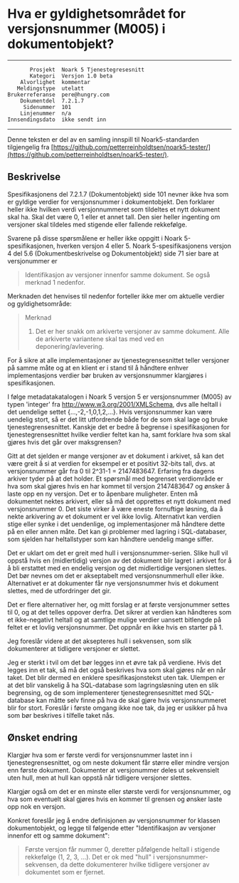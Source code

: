 Hva er gyldighetsområdet for versjonsnummer (M005) i dokumentobjekt?
====================================================================

 ------------------  ---------------------------------
           Prosjekt  Noark 5 Tjenestegresesnitt
           Kategori  Versjon 1.0 beta
        Alvorlighet  kommentar
       Meldingstype  utelatt
    Brukerreferanse  pere@hungry.com
        Dokumentdel  7.2.1.7
         Sidenummer  101
        Linjenummer  n/a
    Innsendingsdato  ikke sendt inn
 ------------------  ---------------------------------

Denne teksten er del av en samling innspill til Noark5-standarden
tilgjengelig fra
[https://github.com/petterreinholdtsen/noark5-tester/](https://github.com/petterreinholdtsen/noark5-tester/).

Beskrivelse
-----------

Spesifikasjonens del 7.2.1.7 (Dokumentobjekt) side 101 nevner ikke hva
som er gyldige verdier for versjonsnummer i dokumentobjekt.  Den
forklarer heller ikke hvilken verdi versjonnummeret som tildeltes et
nytt dokument skal ha.  Skal det være 0, 1 eller et annet tall.  Den
sier heller ingenting om versjoner skal tildeles med stigende eller
fallende rekkefølge.

Svarene på disse spørsmålene er heller ikke oppgitt i Noark
5-spesifikasjonen, hverken versjon 4 eller 5.  Noark
5-spesifikasjonens versjon 4 del 5.6 (Dokumentbeskrivelse og
Dokumentobjekt) side 71 sier bare at versjonummer er

> Identifikasjon av versjoner innenfor samme dokument.  Se også
> merknad 1 nedenfor.

Merknaden det henvises til nedenfor forteller ikke mer om aktuelle
verdier og gyldighetsområde:

> Merknad 
> 1. Det er her snakk om arkiverte versjoner av samme dokument. Alle
> de arkiverte variantene skal tas med ved en deponering/avlevering.

For å sikre at alle implementasjoner av tjenestegrensesnittet teller
versjoner på samme måte og at en klient er i stand til å håndtere
enhver implementasjons verdier bør bruken av versjonsnummer klargjøres
i spesifikasjonen.

I følge metadatakatalogen i Noark 5 versjon 5 er versjonsnummer (M005)
av typen 'integer' fra http://www.w3.org/2001/XMLSchema, dvs alle
heltall i det uendelige settet {...,-2,-1,0,1,2,...}.  Hvis
versjonsnummer kan være uendelig stort, så er det litt utfordrende
både for de som skal lage og bruke tjenestegrensesnittet.  Kanskje det
er bedre å begrense i spesifikasjonen for tjenestegrensesnittet hvilke
verdier feltet kan ha, samt forklare hva som skal gjøres hvis det går
over maksgrensen?

Gitt at det sjelden er mange versjoner av et dokument i arkivet, så
kan det være greit å si at verdien for eksempel er et positivt 32-bits
tall, dvs. at versjonsnummer går fra 0 til 2^31-1 = 2147483647.
Erfaring fra dagens arkiver tyder på at det holder.  Et spørsmål med
begrenset verdiområde er hva som skal gjøres hvis en har kommet til
versjon 2147483647 og ønsker å laste opp en ny versjon.  Det er to
åpenbare muligheter.  Enten må dokumentet nektes arkivert, eller så må
det opprettes et nytt dokument med versjonsnummer 0.  Det siste virker
å være eneste fornuftige løsning, da å nekte arkivering av et dokument
er vel ikke lovlig.  Alternativt kan verdien stige eller synke i det
uendenlige, og implementasjoner må håndtere dette på en eller annen
måte.  Det kan gi problemer med lagring i SQL-databaser, som sjelden
har heltallstyper som kan håndtere uendelig mange siffer.

Det er uklart om det er greit med hull i versjonsnummer-serien.  Slike
hull vil oppstå hvis en (midlertidig) versjon av det dokument blir
lagret i arkivet for å å bli erstattet med en endelig versjon og det
midlertidige versjonen slettes.  Det bør nevnes om det er akseptabelt
med versjonsnummerhull eller ikke.  Alternativet er at dokumenter får
nye versjonsnummer hvis et dokument slettes, med de utfordringer det
gir.

Det er flere alternativer her, og mitt forslag er at første
versjonummer settes til 0, og at det telles oppover derfra.  Det
sikrer at verdien kan håndteres som et ikke-negativt heltall og at
samtlige mulige verdier uansett bitlengde på feltet er et lovlig
versjonsnummer.  Det oppnår en ikke hvis en starter på 1.

Jeg foreslår videre at det aksepteres hull i sekvensen, som slik
dokumenterer at tidligere versjoner er slettet.

Jeg er sterkt i tvil om det bør legges inn et øvre tak på verdiene.
Hvis det legges inn et tak, så må det også beskrives hva som skal
gjøres når en når taket.  Det blir dermed en enklere
spesifikasjonstekst uten tak.  Ulempen er at det blir vanskelig å ha
SQL-database som lagringsløsning uten en slik begrensing, og de som
implementerer tjenestegrensesnittet med SQL-database kan måtte selv
finne på hva de skal gjøre hvis versjonsnummeret blir for stort.
Foreslår i første omgang ikke noe tak, da jeg er usikker på hva som
bør beskrives i tilfelle taket nås.

Ønsket endring
--------------

Klargjør hva som er første verdi for versjonsnummer lastet inn i
tjenestegrensesnittet, og om neste dokument får større eller mindre
versjon enn første dokument.  Dokumenter at versjonummer deles ut
sekvensielt uten hull, men at hull kan oppstå når tidligere versjoner
slettes.

Klargjør også om det er en minste eller største verdi for
versjonsnummer, og hva som eventuelt skal gjøres hvis en kommer til
grensen og ønsker laste opp nok en versjon.

Konkret foreslår jeg å endre definisjonen av versjonsnummer for
klassen dokumentobjekt, og legge til følgende etter "Identifikasjon av
versjoner innenfor ett og samme dokument":

> Første versjon får nummer 0, deretter påfølgende heltall i stigende
> rekkefølge (1, 2, 3, ...).  Det er ok med "hull" i
> versjonsnummer-sekvensen, da dette dokumenterer hvilke tidligere
> versjoner av dokumentet som er fjernet.
